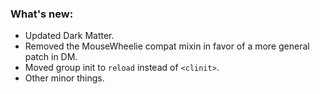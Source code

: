 ### What's new:

* Updated Dark Matter.
* Removed the MouseWheelie compat mixin in favor of a more general patch in DM.
* Moved group init to `reload` instead of `<clinit>`.
* Other minor things.
